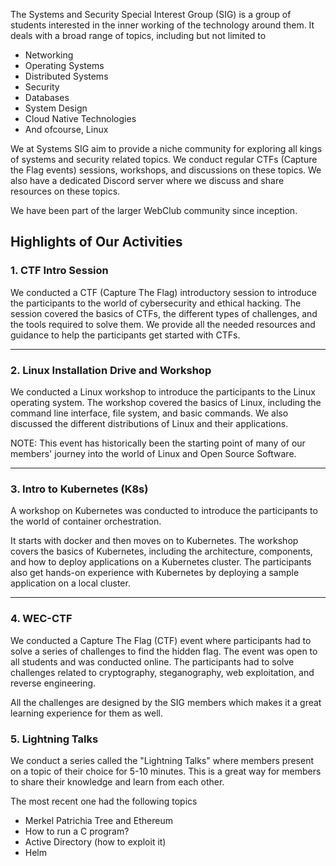 The Systems and Security Special Interest Group (SIG) is a group of students interested in the inner working of the technology around them. It deals with a broad range of topics, including but not limited to 

- Networking
- Operating Systems
- Distributed Systems
- Security
- Databases
- System Design
- Cloud Native Technologies
- And ofcourse, Linux


We at Systems SIG aim to provide a niche community for exploring all kings of systems and security related topics. We conduct regular CTFs (Capture the Flag events) sessions, workshops, and discussions on these topics. We also have a dedicated Discord server where we discuss and share resources on these topics.

We have been part of the larger WebClub community since inception.

## Highlights of Our Activities

### 1. CTF Intro Session

We conducted a CTF (Capture The Flag) introductory session to introduce the participants to the world of cybersecurity and ethical hacking. The session covered the basics of CTFs, the different types of challenges, and the tools required to solve them. We provide all the needed resources and guidance to help the participants get started with CTFs.

---

### 2. Linux Installation Drive and Workshop

We conducted a Linux workshop to introduce the participants to the Linux operating system. The workshop covered the basics of Linux, including the command line interface, file system, and basic commands. We also discussed the different distributions of Linux and their applications.

NOTE: This event has historically been the starting point of many of our members' journey into the world of Linux and Open Source Software.

---

### 3. Intro to Kubernetes (K8s)

A workshop on Kubernetes was conducted to introduce the participants to the world of container orchestration. 

It starts with docker and then moves on to Kubernetes. The workshop covers the basics of Kubernetes, including the architecture, components, and how to deploy applications on a Kubernetes cluster. The participants also get hands-on experience with Kubernetes by deploying a sample application on a local cluster.



---

### 4. WEC-CTF

We conducted a Capture The Flag (CTF) event where participants had to solve a series of challenges to find the hidden flag. The event was open to all students and was conducted online. The participants had to solve challenges related to cryptography, steganography, web exploitation, and reverse engineering.

All the challenges are designed by the SIG members which makes it a great learning experience for them as well.


### 5. Lightning Talks

We conduct a series called the "Lightning Talks" where members present on a topic of their choice for 5-10 minutes. This is a great way for members to share their knowledge and learn from each other.

The most recent one had the following topics

- Merkel Patrichia Tree and Ethereum
- How to run a C program?
- Active Directory (how to exploit it)
- Helm

